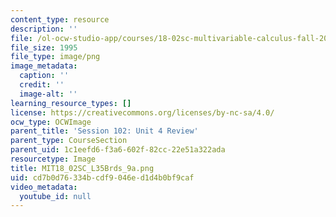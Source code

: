 ```yaml
---
content_type: resource
description: ''
file: /ol-ocw-studio-app/courses/18-02sc-multivariable-calculus-fall-2010/cd7b0d76334bcdf9046ed1d4b0bf9caf_MIT18_02SC_L35Brds_9a.png
file_size: 1995
file_type: image/png
image_metadata:
  caption: ''
  credit: ''
  image-alt: ''
learning_resource_types: []
license: https://creativecommons.org/licenses/by-nc-sa/4.0/
ocw_type: OCWImage
parent_title: 'Session 102: Unit 4 Review'
parent_type: CourseSection
parent_uid: 1c1eefd6-f3a6-602f-82cc-22e51a322ada
resourcetype: Image
title: MIT18_02SC_L35Brds_9a.png
uid: cd7b0d76-334b-cdf9-046e-d1d4b0bf9caf
video_metadata:
  youtube_id: null
---
```

